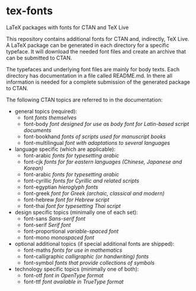 tex-fonts
=========

LaTeX packages with fonts for CTAN and TeX Live

This repository contains additional fonts for CTAN and, indirectly, TeX Live. A LaTeX package can be generated in each directory for a specific typeface. It will download the needed font files and create an archive that can be submitted to CTAN.

The typefaces and underlying font files are mainly for body texts. Each directory has documentation in a file called README.md. In there all information is needed for a complete submission of the generated package to CTAN.

The following CTAN topics are referred to in the documentation:
* general topics (required):
  * font _fonts them­selves_
  * font-body _font de­signed for use as body font for Latin-based script doc­u­ments_
  * font-bookhand _fonts of scripts used for manuscript books_
  * font-multilingual _font with adap­ta­tions to sev­eral lan­guages_
* language specific (which are applicable):
  * font-arabic _fonts for type­set­ting ara­bic_
  * font-cjk _fonts for far east­ern lan­guages (Chi­nese, Ja­panese and Korean)_
  * font-arabic _fonts for type­set­ting ara­bic_
  * font-cyrillic _fonts for Cyril­lic and re­lated scripts_
  * font-egyptian _hi­ero­glyph fonts_
  * font-greek _font for Greek (ar­chaic, clas­si­cal and mod­ern)_
  * font-hebrew _font for He­brew script_
  * font-thai _font for type­set­ting Thai script_
* design specific topics (minimally one of each set):
  * font-sans _Sans-serif font_
  * font-serif _Serif font_
  * font-proportional _vari­able-spaced font_
  * font-mono _monospaced font_
* optional additional topics (if special additional fonts are shipped):
  * font-maths _fonts for use in math­e­mat­ics_
  * font-calligraphic _cal­li­graphic (or hand­writ­ing) fonts_ 
  * font-symbol _fonts that pro­vide col­lec­tions of sym­bols_
* technology specific topics (minimally one of both):
  * font-otf _font in OpenType for­mat_
  * font-ttf _font avail­able in TrueType for­mat_
